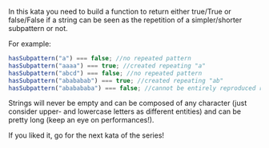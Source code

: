 In this kata you need to build a function to return either true/True or false/False if a string can be seen as the repetition of a simpler/shorter subpattern or not.

For example:

````javascript
hasSubpattern("a") === false; //no repeated pattern
hasSubpattern("aaaa") === true; //created repeating "a"
hasSubpattern("abcd") === false; //no repeated pattern
hasSubpattern("abababab") === true; //created repeating "ab"
hasSubpattern("ababababa") === false; //cannot be entirely reproduced repeating a pattern
````
Strings will never be empty and can be composed of any character (just consider upper- and lowercase letters as different entities) and can be pretty long (keep an eye on performances!).

If you liked it, go for the next kata of the series!